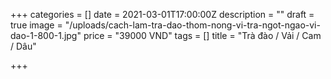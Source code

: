 +++
categories = []
date = 2021-03-01T17:00:00Z
description = ""
draft = true
image = "/uploads/cach-lam-tra-dao-thom-nong-vi-tra-ngot-ngao-vi-dao-1-800-1.jpg"
price = "39000 VND"
tags = []
title = "Trà đào / Vải / Cam / Dâu"

+++
